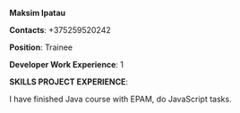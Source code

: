 **Maksim Ipatau**

**Contacts**: +375259520242

**Position**: Trainee

**Developer Work Experience**: 1

**SKILLS PROJECT EXPERIENCE**:

I have finished Java course with EPAM, do JavaScript tasks.
